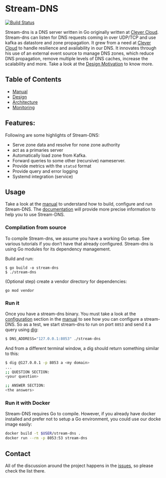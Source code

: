# Stream-DNS

[![Build Status](https://travis-ci.org/CleverCloud/stream-dns.svg?branch=master)](https://travis-ci.org/CleverCloud/stream-dns)

Stream-dns is a DNS server written in Go originally written at [Clever Cloud](https://www.clever-cloud.com/).
Stream-dns can listen for DNS requests coming in over UDP/TCP and use kafka as datastore and zone propagation.
It grew from a need at [Clever Cloud](https://www.clever-cloud.com/) to handle resilience and availability in our DNS.
It innovates through his use of an external event source to manage DNS zones, which reduce DNS propagation, remove multiple levels of DNS caches, increase the scalability and more.
Take a look at the [Design Motivation](de) to know more.

## Table of Contents

* [Manual](ma)
* [Design](de)
* [Architecture](ar)
* [Monitoring](mo)

## Features:

Following are some highlights of Stream-DNS:

* Serve zone data and resolve for none zone authority
* act as a primaries server
* Automatically load zone from Kafka.
* Forward queries to some other (recursive) nameserver.
* Provide metrics with the `statsd` format
* Provide query and error logging
* Systemd integration (service)

## Usage

Take a look at the [manual](ma) to understand how to build, configure and run Stream-DNS.
The [documentation](https://github.com/CleverCloud/stream-dns/tree/master/doc/index.md) will provide more precise information to help you to use Stream-DNS.

### Compilation from source

To compile Stream-dns, we assume you have a working Go setup. See various tutorials if you don’t have that already configured. Stream-dns is using Go modules for its dependency management.

Build and run:
```
$ go build -o stream-dns
$ ./stream-dns
```

(Optional step) create a vendor directory for dependencies:

`go mod vendor`

### Run it

Once you have a stream-dns binary. You must take a look at the [configuration](ma) section in the [manual](ma) to see how you can configure a stream-DNS.
So as a test, we start stream-dns to run on port `8053` and send it a query using [dig](https://en.wikipedia.org/wiki/Dig_(command)):
```bash
$ DNS_ADDRESS="127.0.0.1:8053" ./stream-dns
```

And from a different terminal window, a dig should return something similar to this:

``` bash
$ dig @127.0.0.1 -p 8053 a <my domain>
...
;; QUESTION SECTION:
<your question>

;; ANSWER SECTION:
<the answers>
```

### Run it with Docker

Stream-DNS requires Go to compile. However, if you already have docker installed and prefer not to setup a Go environment, you could use our docke image easily:

``` bash
docker build -t $USER/stream-dns .
docker run --rm -p 8053:53 stream-dns
```

## Contact

All of the discussion around the project happens in the [issues](https://github.com/CleverCloud/stream-dns/issues), so please check the list there.

[ma]: ./doc/manual.md
[ar]: ./doc/architecture.md
[de]: ./doc/design_and_motivation.md
[mo]: ./doc/monitoring.md